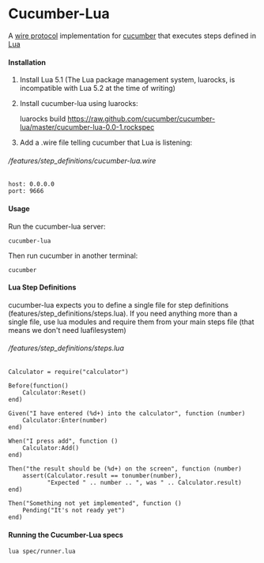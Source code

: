 # Cucumber-Lua

A [wire protocol](https://github.com/cucumber/cucumber/wiki/Wire-Protocol) implementation for [cucumber](http://cucumbers.info/) that executes steps defined in [Lua](http://www.lua.org/)

#### Installation

1. Install Lua 5.1 (The Lua package management system, luarocks, is incompatible with Lua 5.2 at the time of writing)

2. Install cucumber-lua using luarocks:

	luarocks build https://raw.github.com/cucumber/cucumber-lua/master/cucumber-lua-0.0-1.rockspec

3. Add a .wire file telling cucumber that Lua is listening:

###### /features/step_definitions/cucumber-lua.wire

	host: 0.0.0.0
	port: 9666

#### Usage

Run the cucumber-lua server:

	cucumber-lua

Then run cucumber in another terminal:

	cucumber

#### Lua Step Definitions

cucumber-lua expects you to define a single file for step definitions (features/step_definitions/steps.lua). If you need anything more than a single file, use lua modules and require them from your main steps file (that means we don't need luafilesystem)

###### /features/step_definitions/steps.lua

	Calculator = require("calculator")
	
	Before(function()
		Calculator:Reset()
	end)
	
	Given("I have entered (%d+) into the calculator", function (number)
		Calculator:Enter(number)
	end)
	
	When("I press add", function ()
		Calculator:Add()
	end)
	
	Then("the result should be (%d+) on the screen", function (number)
		assert(Calculator.result == tonumber(number),
			   "Expected " .. number .. ", was " .. Calculator.result)
	end)
	
	Then("Something not yet implemented", function ()
		Pending("It's not ready yet")
	end)

#### Running the Cucumber-Lua specs

	lua spec/runner.lua
